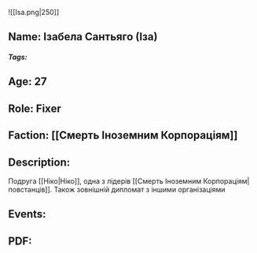 ![[Isa.png|250]]
## Name: Ізабела Сантьяго (Іза)
##### Tags: 

## Age: 27
## Role: Fixer
## Faction: [[Смерть Іноземним Корпораціям]]
## Description: 
Подруга [[Ніко|Ніко]], одна з лідерів [[Смерть Іноземним Корпораціям|повстанців]]. Також зовнішній дипломат з іншими організаціями
## Events:

## PDF:

